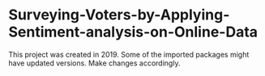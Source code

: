 # Surveying-Voters-by-Applying-Sentiment-analysis-on-Online-Data

This project was created in 2019. Some of the imported packages might have updated versions. Make changes accordingly.
